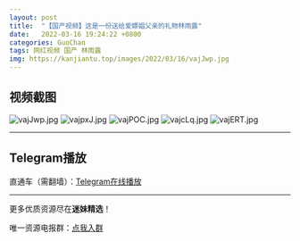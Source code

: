 ```yaml
---
layout: post
title:  "【国产视频】这是一份送给爱嫖娼父亲的礼物林雨露"
date:   2022-03-16 19:24:22 +0800
categories: GuoChan
tags: 网红视频 国产 林雨露
img: https://kanjiantu.top/images/2022/03/16/vajJwp.jpg
---
```



## 视频截图

![vajJwp.jpg](https://kanjiantu.top/images/2022/03/16/vajJwp.jpg)
![vajpxJ.jpg](https://kanjiantu.top/images/2022/03/16/vajpxJ.jpg)
![vajPOC.jpg](https://kanjiantu.top/images/2022/03/16/vajPOC.jpg)
![vajcLq.jpg](https://kanjiantu.top/images/2022/03/16/vajcLq.jpg)
![vajERT.jpg](https://kanjiantu.top/images/2022/03/16/vajERT.jpg)

* * *
## Telegram播放

直通车（需翻墙）：[Telegram在线播放](https://t.me/mimeijingxuan/77)

* * *
更多优质资源尽在**迷妹精选**！

唯一资源电报群：[点我入群](https://t.me/mimeijingxuan)


